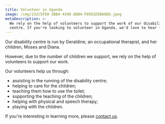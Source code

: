 ```yaml
---
title: Volunteer in Uganda
image: /img/232C5FE0-3BB4-4398-ADB4-F05D1D5B86DD.jpeg
metaDescription: >-
  We rely on the help of volunteers to support the work of our disability
  centre. If you're looking to volunteer in Uganda, we'd love to hear from you.
---
```

Our disability centre is run by Geraldine, an occupational therapist, and her children, Moses and Diana.

However, due to the number of children we support, we rely on the help of volunteers to support our work.

Our volunteers help us through:

* assisting in the running of the disability centre;
* helping to care for the children;
* teaching them how to use the toilet;
* supporting the teaching of the children;
* helping with physical and speech therapy;
* playing with the children.

If you're interesting in learning more, please [contact us](/contact).
